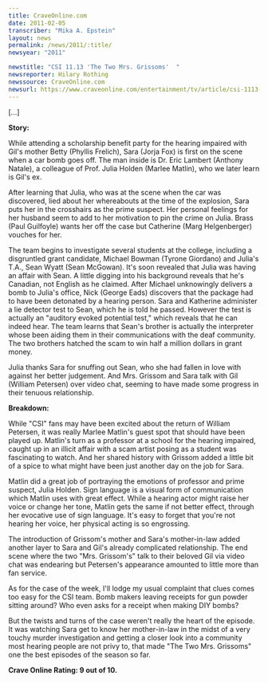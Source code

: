 ```yaml
---
title: CraveOnline.com
date: 2011-02-05
transcriber: "Mika A. Epstein"
layout: news
permalink: /news/2011/:title/
newsyear: "2011"

newstitle: "CSI 11.13 'The Two Mrs. Grissoms'  "
newsreporter: Hilary Rothing
newssource: CraveOnline.com
newsurl: https://www.craveonline.com/entertainment/tv/article/csi-1113-the-two-mrs-grissoms-123003
---
```


[...]

**Story:**

While attending a scholarship benefit party for the hearing impaired with Gil's mother Betty (Phyllis Frelich), Sara (Jorja Fox) is first on the scene when a car bomb goes off. The man inside is Dr. Eric Lambert (Anthony Natale), a colleague of Prof. Julia Holden (Marlee Matlin), who we later learn is Gil's ex.

After learning that Julia, who was at the scene when the car was discovered, lied about her whereabouts at the time of the explosion, Sara puts her in the crosshairs as the prime suspect. Her personal feelings for her husband seem to add to her motivation to pin the crime on Julia. Brass (Paul Guilfoyle) wants her off the case but Catherine (Marg Helgenberger) vouches for her.

The team begins to investigate several students at the college, including a disgruntled grant candidate, Michael Bowman (Tyrone Giordano) and Julia's T.A., Sean Wyatt (Sean McGowan). It's soon revealed that Julia was having an affair with Sean. A little digging into his background reveals that he's Canadian, not English as he claimed. After Michael unknowingly delivers a bomb to Julia's office, Nick (George Eads) discovers that the package had to have been detonated by a hearing person. Sara and Katherine administer a lie detector test to Sean, which he is told he passed. However the test is actually an "auditory evoked potential test," which reveals that he can indeed hear. The team learns that Sean's brother is actually the interpreter whose been aiding them in their communications with the deaf community. The two brothers hatched the scam to win half a million dollars in grant money.

Julia thanks Sara for snuffing out Sean, who she had fallen in love with against her better judgement. And Mrs. Grissom and Sara talk with Gil (William Petersen) over video chat, seeming to have made some progress in their tenuous relationship.

**Breakdown:**

While "CSI" fans may have been excited about the return of William Petersen, it was really Marlee Matlin's guest spot that should have been played up. Matlin's turn as a professor at a school for the hearing impaired, caught up in an illicit affair with a scam artist posing as a student was fascinating to watch. And her shared history with Grissom added a little bit of a spice to what might have been just another day on the job for Sara.

Matlin did a great job of portraying the emotions of professor and prime suspect, Julia Holden. Sign language is a visual form of communication which Matlin uses with great effect. While a hearing actor might raise her voice or change her tone, Matlin gets the same if not better effect, through her evocative use of sign language. It's easy to forget that you're not hearing her voice, her physical acting is so engrossing.

The introduction of Grissom's mother and Sara's mother-in-law added another layer to Sara and Gil's already complicated relationship. The end scene where the two "Mrs. Grissom's" talk to their beloved Gil via video chat was endearing but Petersen's appearance amounted to little more than fan service.

As for the case of the week, I'll lodge my usual complaint that clues comes too easy for the CSI team. Bomb makers leaving receipts for gun powder sitting around? Who even asks for a receipt when making DIY bombs?

But the twists and turns of the case weren't really the heart of the episode. It was watching Sara get to know her mother-in-law in the midst of a very touchy murder investigation and getting a closer look into a community most hearing people are not privy to, that made "The Two Mrs. Grissoms" one the best episodes of the season so far.

**Crave Online Rating: 9 out of 10.**
